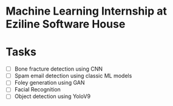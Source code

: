 # Machine Learning Internship at Eziline Software House

# Tasks
- [ ] Bone fracture detection using CNN
- [ ] Spam email detection using classic ML models
- [ ] Foley generation using GAN
- [ ] Facial Recognition
- [ ] Object detection using YoloV9
